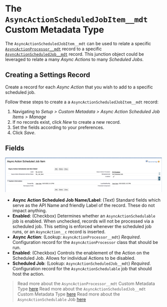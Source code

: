 # The `AsyncActionScheduledJobItem__mdt` Custom Metadata Type
The `AsyncActionScheduledJobItem__mdt` can be used to relate a specific [`AsyncActionProcessor__mdt`](/docs/ASYNCACTIONPROCESSOR.md) record to a specific [`AsyncActionScheduledJob__mdt`](/docs/SCHEDULEDJOBSETTINGS.md) record. This junction object could be leveraged to relate a many _Async Actions_ to many _Scheduled Jobs_. 

## Creating a Settings Record
Create a record for each _Async Action_ that you wish to add to a specific scheduled job. 

Follow these steps to create a a `AsyncActionScheduledJobItem__mdt` record:
1. Navigating to _Setup > Custom Metadata > Async Action Scheduled Job Items > Manage_
2. If no records exist, click _New_ to create a new record.
3. Set the fields according to your preferences.
4. Click _Save_. 

## Fields
![A "Async Action Scheduled Job Item" Custom Metadata record](/media/sample_scheduled_job_item.png)

- **Async Action Scheduled Job Name/Label**: (Text) Standard fields which serve as the API Name and friendly Label of the record. These do not impact anything. 
- **Enabled**: (Checkbox) Determines whether an `AsyncActionSchedulable` job is enabled. When unchecked, records will not be processed via a scheduled job. This setting is enforced whenever the scheduled job runs, or an `AsyncAction__c` record is inserted. 
- **Async Action**: (Lookup: `AsyncActionProcessor__mdt`) _Required_. Configuration record for the `AsyncActionProcessor` class that should be run.
- **Enabled**: (Checkbox) Controls the enablement of the Action on the Scheduled Job. Allows for individual Actions to be disabled. 
- **Scheduled Job**: (Lookup: `AsyncActionScheduledJob__mdt`) _Required_. Configuration record for the `AsyncActionSchedulable` job that should host the action.

> Read more about the `AsyncActionProcessor__mdt` Custom Metadata Type [here](/docs/ASYNCACTIONPROCESSOR.md)
> Read more about the `AsyncActionScheduledJob__mdt` Custom Metadata Type [here](/docs/SCHEDULEDJOBSETTINGS.md)
> Read more about the `AsyncActionSchedulable` Job [here](/docs/ASYNCACTIONSCHEDULEDABLE.md)